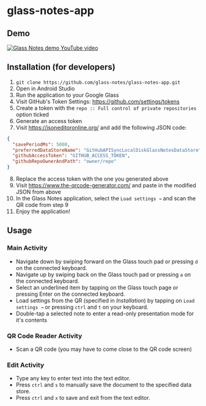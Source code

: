 # glass-notes-app

## Demo

[![Glass Notes demo YouTube video](https://img.youtube.com/vi/X09_pJ8Hj90/0.jpg)](https://www.youtube.com/watch?v=X09_pJ8Hj90)

## Installation (for developers)

1. `git clone https://github.com/glass-notes/glass-notes-app.git`
2. Open in Android Studio
3. Run the application to your Google Glass
4. Visit GitHub's Token Settings: https://github.com/settings/tokens
5. Create a token with the `repo :: Full control of private repositories` option ticked
6. Generate an access token
7. Visit https://jsoneditoronline.org/ and add the following JSON code:
```json
{
  "savePeriodMs": 5000,
  "preferredDataStoreName": "GitHubAPISyncLocalDiskGlassNotesDataStore",
  "githubAccessToken": "GITHUB_ACCESS_TOKEN",
  "githubRepoOwnerAndPath": "owner/repo"
}
```
8. Replace the access token with the one you generated above
9. Visit https://www.the-qrcode-generator.com/ and paste in the modified JSON from above
10. In the Glass Notes application, select the `Load settings →` and scan the QR code from step 9
11. Enjoy the application!

## Usage

### Main Activity

* Navigate down by swiping forward on the Glass touch pad or pressing `d` on the connected keyboard.
* Navigate up by swiping back on the Glass touch pad or pressing `a` on the connected keyboard.
* Select an underlined item by tapping on the Glass touch page or pressing Enter on the connected keyboard.
* Load settings from the QR (specified in *Installation*) by tapping on `Load settings →` or pressing `ctrl` and `t` on your keyboard.
* Double-tap a selected note to enter a read-only presentation mode for it's contents

### QR Code Reader Activity

* Scan a QR code (you may have to come close to the QR code screen)

### Edit Activity

* Type any key to enter text into the text editor.
* Press `ctrl` and `s` to manually save the document to the specified data store.
* Press `ctrl` and `x` to save and exit from the text editor.
